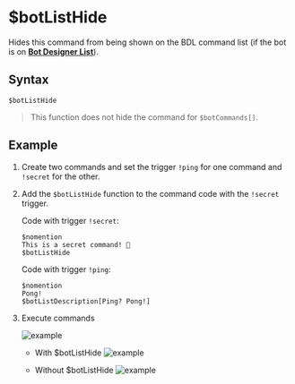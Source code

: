 # $botListHide
Hides this command from being shown on the BDL command list (if the bot is on [**Bot Designer List**](https://botdesignerlist.com)).

## Syntax
```
$botListHide
```
> This function does not hide the command for `$botCommands[]`.

## Example
1. Create two commands and set the trigger `!ping` for one command and `!secret` for the other.
2. Add the `$botListHide` function to the command code with the `!secret` trigger.

   Code with trigger `!secret`:
   ```
   $nomention
   This is a secret command! 🤫
   $botListHide
   ```

   Code with trigger `!ping`:
   ```
   $nomention
   Pong!
   $botListDescription[Ping? Pong!]
   ```
3. Execute commands

   ![example](https://user-images.githubusercontent.com/113303649/210347402-7b36f8f4-fc8f-4804-9310-1ed2de0392dc.png)

   - With $botListHide
     ![example](https://user-images.githubusercontent.com/113303649/210349185-677b00f3-df10-4443-a9b5-25ec9c2c2e29.png)

   - Without $botListHide
    ![example](https://user-images.githubusercontent.com/113303649/210350126-b99c73bd-e684-4f5e-a01c-f32c40c54c20.png)
